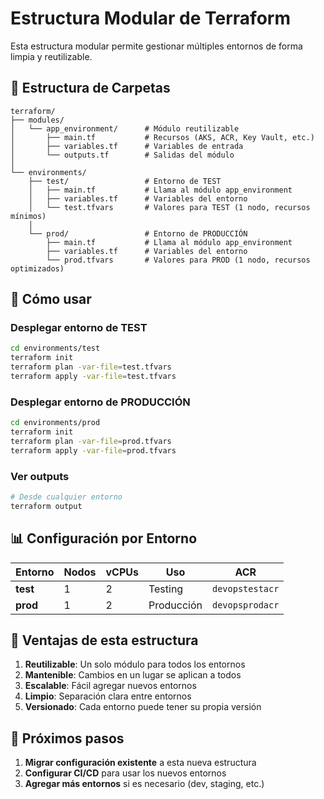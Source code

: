 # Estructura Modular de Terraform

Esta estructura modular permite gestionar múltiples entornos de forma limpia y reutilizable.

## 📁 Estructura de Carpetas

```
terraform/
├── modules/
│   └── app_environment/      # Módulo reutilizable
│       ├── main.tf           # Recursos (AKS, ACR, Key Vault, etc.)
│       ├── variables.tf      # Variables de entrada
│       └── outputs.tf        # Salidas del módulo
│
└── environments/
    ├── test/                 # Entorno de TEST
    │   ├── main.tf           # Llama al módulo app_environment
    │   ├── variables.tf      # Variables del entorno
    │   └── test.tfvars       # Valores para TEST (1 nodo, recursos mínimos)
    │
    └── prod/                 # Entorno de PRODUCCIÓN
        ├── main.tf           # Llama al módulo app_environment
        ├── variables.tf      # Variables del entorno
        └── prod.tfvars       # Valores para PROD (1 nodo, recursos optimizados)
```

## 🚀 Cómo usar

### Desplegar entorno de TEST
```bash
cd environments/test
terraform init
terraform plan -var-file=test.tfvars
terraform apply -var-file=test.tfvars
```

### Desplegar entorno de PRODUCCIÓN
```bash
cd environments/prod
terraform init
terraform plan -var-file=prod.tfvars
terraform apply -var-file=prod.tfvars
```

### Ver outputs
```bash
# Desde cualquier entorno
terraform output
```

## 📊 Configuración por Entorno

| Entorno | Nodos | vCPUs | Uso | ACR |
|---------|-------|-------|-----|-----|
| **test** | 1 | 2 | Testing | `devopstestacr` |
| **prod** | 1 | 2 | Producción | `devopsprodacr` |

## 🔧 Ventajas de esta estructura

1. **Reutilizable**: Un solo módulo para todos los entornos
2. **Mantenible**: Cambios en un lugar se aplican a todos
3. **Escalable**: Fácil agregar nuevos entornos
4. **Limpio**: Separación clara entre entornos
5. **Versionado**: Cada entorno puede tener su propia versión

## 📝 Próximos pasos

1. **Migrar configuración existente** a esta nueva estructura
2. **Configurar CI/CD** para usar los nuevos entornos
3. **Agregar más entornos** si es necesario (dev, staging, etc.)
